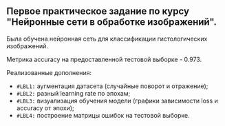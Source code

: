 ## Первое практическое задание по курсу "Нейронные сети в обработке изображений".

Была обучена нейронная сеть для классификации гистологических изображений. 

Метрика accuracy на предоставленной тестовой выборке - 0.973.

Реализованные дополнения:
* `#LBL1:` аугментация датасета (случайные поворот и отражение);
* `#LBL2:` разный learning rate по эпохам;
* `#LBL3:` визуализация обучения модели (графики зависимости loss и accuracy от эпохи);
* `#LBL4:` построение матрицы ошибок на тестовой выборке.

